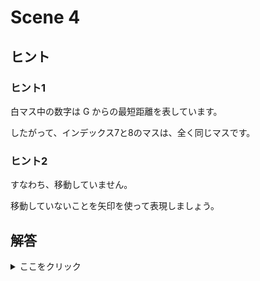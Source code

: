 # Scene 4

## ヒント

### ヒント1

白マス中の数字は G からの最短距離を表しています。

したがって、インデックス7と8のマスは、全く同じマスです。

### ヒント2

すなわち、移動していません。

移動していないことを矢印を使って表現しましょう。

## 解答

<details>

<summary>ここをクリック</summary>

インデックス7から8の変化では移動しなかった、すなわち、黒マス方向に進もうとしたが進めなかったことを示します。したがって、インデックス7から8の変化に対応する移動は、黒マス方向に進む入力である「→」です。

解答例: `↓1←1→1↑2←1→2↑1→1`

</details>

